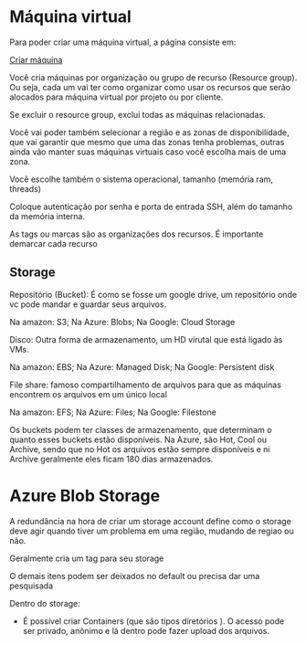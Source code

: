 
# Máquina virtual

Para poder criar uma máquina virtual, a página consiste em:

[Criar máquina](https://portal.azure.com/?quickstart=true#create/Microsoft.VirtualMachine-ARM) 

Você cria máquinas por organização ou grupo de recurso (Resource group). Ou seja, cada um vai ter como organizar como usar os recursos que serão alocados para máquina virtual por projeto ou por cliente.

Se excluir o resource group, exclui todas as máquinas relacionadas.

Você vai poder também selecionar a região e as zonas de disponibilidade, que vai garantir que mesmo que uma das zonas tenha problemas, outras ainda vão manter suas máquinas virtuais caso você escolha mais de uma zona.

Você escolhe também o sistema operacional, tamanho (memória ram, threads)

Coloque autenticação por senha e porta de entrada SSH, além do tamanho da memória interna.

As tags ou marcas são as organizações dos recursos. É importante demarcar cada recurso

## Storage

Repositório (Bucket): É como se fosse um google drive, um repositório onde vc pode mandar e guardar seus arquivos.

Na amazon: S3;
Na Azure: Blobs;
Na Google: Cloud Storage

Disco: Outra forma de armazenamento, um HD virutal que está ligado às VMs.

Na amazon: EBS;
Na Azure: Managed Disk;
Na Google: Persistent disk

File share: famoso compartilhamento de arquivos para que as máquinas encontrem os arquivos em um único local

Na amazon: EFS;
Na Azure: Files;
Na Google: Filestone

Os buckets podem ter classes de armazenamento, que determinam o quanto esses buckets estão disponíveis. Na Azure, são Hot, Cool ou Archive, sendo que no Hot os arquivos estão sempre disponíveis e ni Archive geralmente eles ficam 180 dias armazenados.

# Azure Blob Storage

A redundância na hora de criar um storage account define como o storage deve agir quando tiver um problema em uma região, mudando de regiao ou não.

Geralmente cria um tag para seu storage

O demais itens podem ser deixados no default ou precisa dar uma pesquisada

Dentro do storage:

- É possível criar Containers (que são tipos diretórios ). O acesso pode ser privado, anônimo e lá dentro pode fazer upload dos arquivos. 